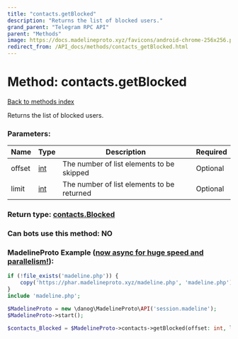 ```yaml
---
title: "contacts.getBlocked"
description: "Returns the list of blocked users."
grand_parent: "Telegram RPC API"
parent: "Methods"
image: https://docs.madelineproto.xyz/favicons/android-chrome-256x256.png
redirect_from: /API_docs/methods/contacts_getBlocked.html
---
```

# Method: contacts.getBlocked
[Back to methods index](index.html)



Returns the list of blocked users.

### Parameters:

| Name     |    Type       | Description | Required |
|----------|---------------|-------------|----------|
|offset|[int](/API_docs/types/int.html) | The number of list elements to be skipped | Optional|
|limit|[int](/API_docs/types/int.html) | The number of list elements to be returned | Optional|


### Return type: [contacts.Blocked](/API_docs/types/contacts.Blocked.html)

### Can bots use this method: **NO**


### MadelineProto Example ([now async for huge speed and parallelism!](https://docs.madelineproto.xyz/docs/ASYNC.html)):


```php
if (!file_exists('madeline.php')) {
    copy('https://phar.madelineproto.xyz/madeline.php', 'madeline.php');
}
include 'madeline.php';

$MadelineProto = new \danog\MadelineProto\API('session.madeline');
$MadelineProto->start();

$contacts_Blocked = $MadelineProto->contacts->getBlocked(offset: int, limit: int, );
```

